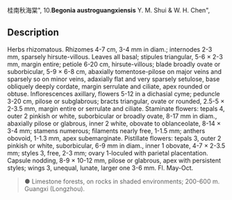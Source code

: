桂南秋海棠",
10.**Begonia austroguangxiensis** Y. M. Shui & W. H. Chen",

## Description
Herbs rhizomatous. Rhizomes 4-7 cm, 3-4 mm in diam.; internodes 2-3 mm, sparsely hirsute-villous. Leaves all basal; stipules triangular, 5-6 × 2-3 mm, margin entire; petiole 6-20 cm, hirsute-villous; blade broadly ovate or suborbicular, 5-9 × 6-8 cm, abaxially tomentose-pilose on major veins and sparsely so on minor veins, adaxially flat and very sparsely setulose, base obliquely deeply cordate, margin serrulate and ciliate, apex rounded or obtuse. Inflorescences axillary, flowers 5-12 in a dichasial cyme; peduncle 3-20 cm, pilose or subglabrous; bracts triangular, ovate or rounded, 2.5-5 × 2-3.5 mm, margin entire or serrulate and ciliate. Staminate flowers: tepals 4, outer 2 pinkish or white, suborbicular or broadly ovate, 8-17 mm in diam., abaxially pilose or glabrous, inner 2 white, obovate to oblanceolate, 8-14 × 3-4 mm; stamens numerous; filaments nearly free, 1-1.5 mm; anthers obovoid, 1-1.3 mm, apex subemarginate. Pistillate flowers: tepals 3, outer 2 pinkish or white, suborbicular, 6-9 mm in diam., inner 1 obovate, 4-7 × 2-3.5 mm; styles 3, free, 2-3 mm; ovary 1-loculed with parietal placentation. Capsule nodding, 8-9 × 10-12 mm, pilose or glabrous, apex with persistent styles; wings 3, unequal, lunate, larger one 3-6 mm. Fl. May-Oct.

> ● Limestone forests, on rocks in shaded environments; 200-600 m. Guangxi (Longzhou).
